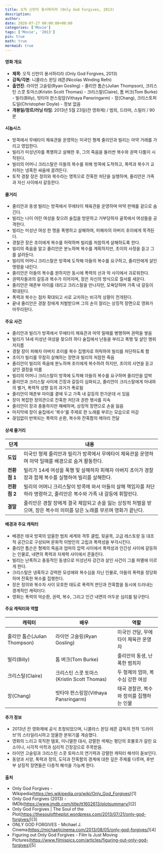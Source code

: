 ```yaml
---
title: 오직 신만이 용서하리라 (Only God Forgives, 2013)
description: 
author: 
date: 2020-07-27 00:00:00+00:00
categories: ['Movie']
tags: ['Movie', '2013']
pin: true
math: true
mermaid: true
---
```

#### 영화 개요

- **제목**: 오직 신만이 용서하리라 (Only God Forgives, 2013)  
- **감독/각본**: 니콜라스 윈딩 레픈(Nicolas Winding Refn)  
- **출연진**: 라이언 고슬링(Ryan Gosling) - 줄리안 톰슨(Julian Thompson), 크리스틴 스콧 토마스(Kristin Scott Thomas) - 크리스탈(Claire), 톰 버크(Tom Burke) - 빌리(Billy), 빗타야 판스링암(Vithaya Pansringarm) - 장(Chang), 크리스토퍼 도일(Christopher Doyle) - 정보 없음  
- **개봉일/장르/러닝 타임**: 2013년 5월 23일(칸 영화제) / 범죄, 드라마, 스릴러 / 90분  

#### 시놉시스

- 방콕에서 무에타이 체육관을 운영하는 미국인 형제 줄리안과 빌리는 마약 거래를 가리고 영업한다.  
- 빌리가 미성년자를 폭행하고 살해한 후, 그의 죽음을 둘러싼 복수와 권력 다툼이 시작된다.  
- 빌리의 어머니 크리스탈은 아들의 복수를 위해 방콕에 도착하고, 폭력과 복수가 교차하는 냉혹한 싸움에 끌려든다.  
- 토착 경찰 장은 정의와 복수라는 명목으로 잔혹한 처단을 실행하며, 줄리안은 가족과 자신 사이에서 갈등한다.  

#### 줄거리

- 줄리안과 동생 빌리는 방콕에서 무에타이 체육관을 운영하며 마약 판매를 겉으로 숨긴다.  
- 빌리는 나이 어린 여성을 찾으려 술집을 방문하고 거부당하자 골목에서 여성들을 공격한다.  
- 빌리는 미성년 여성 한 명을 폭행하고 살해하여, 피해자의 아버지 초이에게 목격된다.  
- 경찰관 장은 초이에게 복수를 허락하며 빌리를 처참하게 살해하도록 한다.  
- 빌리의 죽음을 알고 줄리안은 분노하며 복수를 계획하지만, 초이의 사정을 듣고 그를 살려둔다.  
- 빌리의 어머니 크리스탈은 방콕에 도착해 아들의 복수를 요구하고, 줄리안에게 살인 명령을 내린다.  
- 줄리안은 아들의 복수를 원하지만 동시에 폭력의 선과 악 사이에서 괴로워한다.  
- 권력자들과의 갈등과 복수가 이어지며, 장은 자신의 방식으로 질서를 세운다.  
- 줄리안은 매춘부 마이를 데리고 크리스탈을 만나지만, 모욕당하며 가족 내 갈등이 확대된다.  
- 폭력과 복수는 점차 확대되고 서로 교차하는 비극적 상황이 전개된다.  
- 끝내 줄리안은 경찰 장에게 처벌받으며 그의 손이 잘리는 상징적 장면으로 영화가 마무리된다.  

#### 주요 사건

- 줄리안과 빌리가 방콕에서 무에타이 체육관과 마약 밀매를 병행하며 권력을 쌓음  
- 빌리가 14세 미성년 여성을 찾으려 하다 술집에서 난동을 부리고 폭행 및 살인 행위 저지름  
- 경찰 장이 피해자 아버지 초이를 복수 집행자로 허락하여 빌리를 처단하도록 함  
- 초이가 빌리를 무참히 살해하는 장면과 빌리의 처참한 죽음  
- 줄리안이 빌리의 죽음에 분노하며 초이에게 복수하려 하지만, 초이의 사연을 듣고 살인 결정을 미룸  
- 빌리의 어머니 크리스탈이 방콕에 도착해 아들의 복수를 요구하며 줄리안을 압박  
- 줄리안과 크리스탈 사이에 긴장과 갈등이 심화되고, 줄리안이 크리스탈에게 아내와의 별거, 폭력적 성향 등의 과거가 폭로됨  
- 줄리안이 매춘부 마이를 곁에 두고 가족 내 갈등의 한가운데 서 있음  
- 장이 복잡한 정의관으로 잔혹한 처단과 권한 행사를 지속  
- 줄리안이 장과 충돌하지만 패배하며, 상징적 장면으로 손을 잃음  
- 마지막에 장이 술집에서 '복수'를 주제로 한 노래를 부르는 모습으로 마감  
- 끊임없이 반복되는 폭력의 순환, 복수와 잔혹함의 메아리 전달  

#### 상세 줄거리

| **단계**    | **내용**                                                                                              |
|-------------|-----------------------------------------------------------------------------------------------------|
| **도입**   | 미국인 형제 줄리안과 빌리가 방콕에서 무에타이 체육관을 운영하며 마약 밀매를 배경으로 숨겨 활동한다.            |
| **전환점 1** | 빌리가 14세 여성을 폭행 및 살해하자 피해자 아버지 초이가 경찰 장과 함께 복수를 실행하여 빌리를 살해한다.          |
| **전환점 2** | 빌리의 어머니 크리스탈이 방콕에 와서 아들의 살해 책임자를 처단하라 명령하고, 줄리안은 복수와 가족 내 갈등에 휘말린다. |
| **결말**    | 줄리안은 경찰 장에게 결국 제압되고 손을 잃는 상징적 처벌을 받으며, 장은 복수의 의미를 담은 노래를 부르며 영화가 끝난다.   |

#### 배경과 주요 캐릭터

- 배경은 태국 방콕의 암울한 범죄 세계와 격투 클럽, 뒷골목, 고급 레스토랑 등 대조적 공간으로 구성되며 문화적 이방인의 고립과 폭력성을 부각시킨다.  
- 줄리안 톰슨은 형제의 죽음과 엄마의 압력 사이에서 폭력성과 인간성 사이에 갈등하는 인물로, 내면의 폭력과 자제력 사이에서 흔들린다.  
- 빌리는 난폭하고 충동적인 동생으로 미성년자 강간과 살인 사건이 그를 파멸에 이르게 한다.  
- 크리스탈은 냉혹하고 강력한 모성애와 복수심을 지닌 인물로, 아들의 폭력을 정당화하며 잔혹한 복수를 집행한다.  
- 장은 정의와 복수자 사이 모호한 태도로 폭력적 판단과 잔혹함을 동시에 드러내는 경계적인 캐릭터다.  
- 영화는 폭력의 악순환, 권력, 복수, 그리고 인간 내면의 어두운 심리를 탐구한다.  

#### 주요 캐릭터와 역할

| **캐릭터**        | **배우**                    | **역할**                       |
|-------------------|-----------------------------|-------------------------------|
| 줄리안 톰슨(Julian Thompson) | 라이언 고슬링(Ryan Gosling)        | 미국인 건달, 무에타이 체육관 운영자  |
| 빌리(Billy)       | 톰 버크(Tom Burke)           | 줄리안의 동생, 난폭한 범죄자           |
| 크리스탈(Claire)  | 크리스틴 스콧 토마스(Kristin Scott Thomas) | 두 형제의 엄마, 복수심 강한 여성       |
| 장(Chang)         | 빗타야 판스링암(Vithaya Pansringarm) | 태국 경찰관, 복수와 정의를 집행하는 인물 |

#### 추가 정보

- 2013년 칸 영화제에 공식 초청되었으며, 니콜라스 윈딩 레픈 감독의 전작 ‘드라이브’의 스타일리시하고 암울한 분위기를 계승했다.  
- 영화의 느리고 묵직한 템포, 미니멀한 대사, 강렬한 색채는 평단의 호불호가 갈린 요소이나, 시각적 미학과 심리적 긴장감으로 주목받음.  
- 라이언 고슬링과 크리스틴 스콧 토마스의 연기력과 강렬한 캐릭터 해석이 돋보인다.  
- 동양과 서양, 폭력과 정의, 도덕과 잔혹함의 경계에 대한 깊은 주제를 다루며, 후반부 상징적 장면들은 다층적 해석을 가능케 한다.  

#### 출처

- Only God Forgives - Wikipedia(https://en.wikipedia.org/wiki/Only_God_Forgives)[1]  
- Only God Forgives (2013) - IMDb(https://www.imdb.com/title/tt1602613/plotsummary/)[2]  
- Only God Forgives | The Soul of the Plot(https://thesouloftheplot.wordpress.com/2013/07/21/only-god-forgives/)[3]  
- ONLY GOD FORGIVES - Michael J. Cinema(https://michaeljcinema.com/2013/08/05/only-god-forgives/)[4]  
- Figuring out Only God Forgives - Film Is Just Moving Pictures(https://www.filmispics.com/articles/figuring-out-only-god-forgives)[5]
